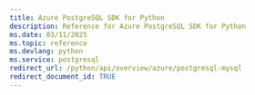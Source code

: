 ```yaml
---
title: Azure PostgreSQL SDK for Python
description: Reference for Azure PostgreSQL SDK for Python
ms.date: 03/11/2025
ms.topic: reference
ms.devlang: python
ms.service: postgresql
redirect_url: /python/api/overview/azure/postgresql-mysql
redirect_document_id: TRUE
---
```

